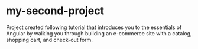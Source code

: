 # my-second-project

Project created following tutorial that introduces you to the essentials of Angular by walking you through building an e-commerce site with a catalog, shopping cart, and check-out form.
